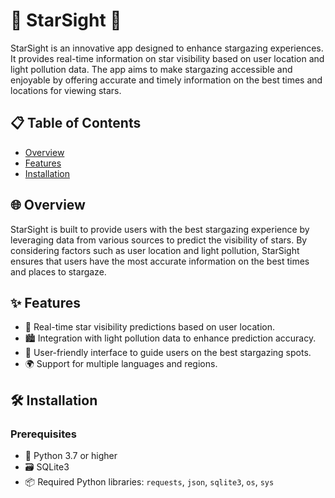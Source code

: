 # 🌟 StarSight 🌌
StarSight is an innovative app designed to enhance stargazing experiences. It provides real-time information on star visibility based on user location and light pollution data. The app aims to make stargazing accessible and enjoyable by offering accurate and timely information on the best times and locations for viewing stars.

## 📋 Table of Contents

- [Overview](#overview)
- [Features](#features)
- [Installation](#installations)

## 🌐 Overview

StarSight is built to provide users with the best stargazing experience by leveraging data from various sources to predict the visibility of stars. By considering factors such as user location and light pollution, StarSight ensures that users have the most accurate information on the best times and places to stargaze.

## ✨ Features

- 🌠 Real-time star visibility predictions based on user location.
- 🏙️ Integration with light pollution data to enhance prediction accuracy.
- 📱 User-friendly interface to guide users on the best stargazing spots.
- 🌍 Support for multiple languages and regions.

## 🛠️ Installation

### Prerequisites

- 🐍 Python 3.7 or higher
- 🗃️ SQLite3
- 📦 Required Python libraries: `requests`, `json`, `sqlite3`, `os`, `sys`